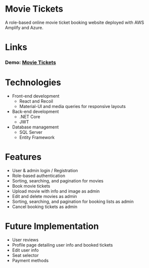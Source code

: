 # Movie Tickets
A role-based online movie ticket booking website deployed with AWS Amplify and Azure.

# Links
### Demo: [Movie Tickets](https://master.dmj9f41zlkf3d.amplifyapp.com/)

# Technologies
- Front-end development
	- React and Recoil
	- Material-UI and media queries for responsive layouts
- Back-end development
	- .NET Core
	- JWT
- Database management
	- SQL Server
	- Entity Framework
	
# Features
- User & admin login / Registration
- Role-based authentication
- Sorting, searching, and pagination for movies
- Book movie tickets
- Upload movie with info and image as admin
- Edit and delete movies as admin
- Sorting, searching, and pagination for booking lists as admin
- Cancel booking tickets as admin

# Future Implementation
- User reviews
- Profile page detailing user info and booked tickets
- Edit user info
- Seat selector
- Payment methods
